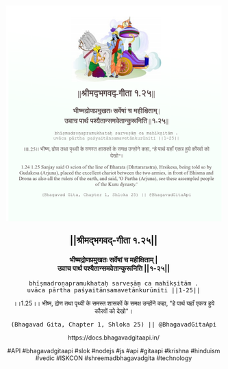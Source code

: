 <img src="../../asset/BG_1_25.png"/>
<center><h2>||श्रीमद्‍भगवद्‍-गीता १.२५||</h2>
<h3>भीष्मद्रोणप्रमुखतः सर्वेषां च महीक्षिताम् |<br/>उवाच पार्थ पश्यैतान्समवेतान्कुरूनिति ||१-२५||</h3>
<pre>bhīṣmadroṇapramukhataḥ sarveṣāṃ ca mahīkṣitām .<br/>uvāca pārtha paśyaitānsamavetānkurūniti ||1-25||</pre>
<p>।।1.25।। भीष्म, द्रोण तथा पृथ्वी के समस्त शासकों के समक्ष उन्होंने कहा, "हे पार्थ यहाँ एकत्र हुये कौरवों को देखो"।</p>
<pre>(Bhagavad Gita, Chapter 1, Shloka 25) || @BhagavadGitaApi</pre><p>https://docs.bhagavadgitaapi.in/</p><p>#API #bhagavadgitaapi #slok #nodejs #js #api #gitaapi #krishna #hinduism #vedic #ISKCON #shreemadbhagavadgita #technology</p></center>